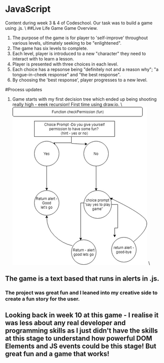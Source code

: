 # JavaScript
Content during week 3 & 4 of Codeschool. Our task was to build a game using .js. \\
##Live Life Game
Game Overview.
1. The purpose of the game is for player to 'self-improve' throughout various levels, ultimately seeking to be "enlightened".
2. The game has six levels to complete. 
3. Each level, player is introduced to a new "character" they need to interact with to learn a lesson.
4. Player is presented with three choices in each level. 
4. Each choice has a repsonse being "definitely not and a reason why"; "a tongue-in-cheek response" and "the best response". 
5. By choosing the 'best response', player progresses to a new level.

#Process updates
1. Game starts with my first decision tree which ended up being shooting really high - eeek recursion!  First time using draw.io. \\
![DecisionTreeio](checkPermission.jpg) \\
## The game is a text based that runs in alerts in .js.   
### The project was great fun and I leaned into my creative side to create a fun story for the user.  
## Looking back in week 10 at this game - I realise it was less about any real developer and programming skills as I just didn't have the skills at this stage to understand how powerful DOM Elements and JS events could be this stage!  But great fun and a game that works!
